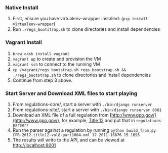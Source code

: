 ### Native Install

1. First, ensure you have virtualenv-wrapper installed: (`pip install virtualenv-wrapper`)
2. Run `./regs_bootstrap.sh` to clone directories and install dependencies


### Vagrant Install
1. `brew cask install vagrant`
2. `vagrant up` to create and provision the VM
3. `vagrant ssh` to connect to the running VM
4. `cp /vagrant/regs_bootstrap.sh regs_bootstrap.sh && ./regs_bootstrap.sh` to clone directories and install dependencies
5. Continue from step 3 above.


### Start Server and Download XML files to start playing
1. From regulations-core/, start a server with `./bin/django runserver`
2. From regulations-site/, start a server with `./bin/django runserver 8001`
3. Download an XML file of a full regulation from [http://www.gpo.gov/](http://www.gpo.gov/), for example, [Title 12](http://www.gpo.gov/fdsys/pkg/CFR-2010-title12-vol1/content-detail.html) and put that in `regulations-parser/`
4. Run the parser against a regulation by running `python build_from.py CFR-2012-title12-vol8-part1004.xml 12 2011-18676 15 1693`
5. The results will write to the API, and can be viewed at [http://localhost:8001](http://localhost:8001)